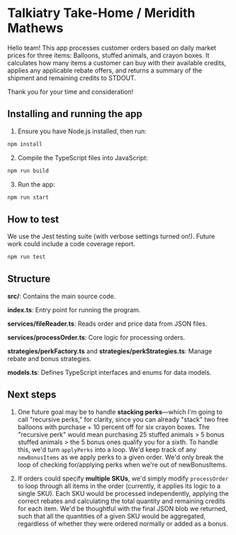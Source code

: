 # Talkiatry Take-Home / Meridith Mathews

Hello team! This app processes customer orders based on daily market prices for three items: Balloons, stuffed animals, and crayon boxes. It calculates how many items a customer can buy with their available credits, applies any applicable rebate offers, and returns a summary of the shipment and remaining credits to STDOUT.

Thank you for your time and consideration!

## Installing and running the app

1. Ensure you have Node.js installed, then run:

```bash
npm install
```

2. Compile the TypeScript files into JavaScript:

```bash
npm run build
```

3. Run the app:

```bash
npm run start
```

## How to test

We use the Jest testing suite (with verbose settings turned on!). Future work could include a code coverage report.

```bash
npm run test
```

## Structure

**src/**: Contains the main source code.

**index.ts**: Entry point for running the program.

**services/fileReader.ts**: Reads order and price data from JSON files.

**services/processOrder.ts**: Core logic for processing orders.

**strategies/perkFactory.ts** and **strategies/perkStrategies.ts**: Manage rebate and bonus strategies.

**models.ts**: Defines TypeScript interfaces and enums for data models.

## Next steps

1. One future goal may be to handle **stacking perks**––which I'm going to call "recursive perks," for clarity, since you can already "stack" two free balloons with purchase + 10 percent off for six crayon boxes. The "recursive perk" would mean purchasing 25 stuffed animals > 5 bonus stuffed animals > the 5 bonus ones qualify you for a sixth. To handle this, we'd turn `applyPerks` into a loop. We'd keep track of any `newBonusItems` as we apply perks to a given order. We'd only break the loop of checking for/applying perks when we're out of newBonusItems.

2. If orders could specify **multiple SKUs**, we'd simply modify `processOrder` to loop through all items in the order (currently, it applies its logic to a single SKU). Each SKU would be processed independently, applying the correct rebates and calculating the total quantity and remaining credits for each item. We'd be thoughtful with the final JSON blob we returned, such that all the quantities of a given SKU would be aggregated, regardless of whether they were ordered normally or added as a bonus.
